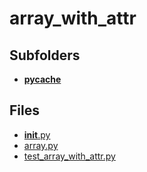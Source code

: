 # array_with_attr

## Subfolders

- [__pycache__](__pycache__)

## Files

- [__init__.py](__init__.py)
- [array.py](array.py)
- [test_array_with_attr.py](test_array_with_attr.py)
